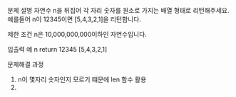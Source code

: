 문제 설명
자연수 n을 뒤집어 각 자리 숫자를 원소로 가지는 배열 형태로 리턴해주세요. 예를들어 n이 12345이면 [5,4,3,2,1]을 리턴합니다.

제한 조건
n은 10,000,000,000이하인 자연수입니다.

입출력 예
n	return
12345	[5,4,3,2,1]

문제해결 과정
1) n이 몇자리 숫자인지 모르기 떄문에 len 함수 활용
2) 
